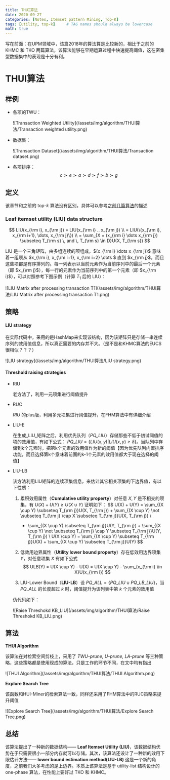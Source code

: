 ```yaml
---
title: THUI算法
date: 2020-09-27
categories: [Notes, Itemset pattern Mining, Top-K]
tags: [utility, top-k]     # TAG names should always be lowercase
math: true
---
```


写在前面：在UPM领域中，该篇2018年的算法算是比较新的，相比于之前的 KHMC 和 TKO 两篇算法，该算法能够在早期运算过程中快速提高阈值，这在密集型数据集中的表现是十分有利。

# THUI算法

## 样例

+ 各项的TWU：

  ![Transaction Weighted Utility](/assets/img/algorithm/THUI算法/Transaction weighted utility.png)

+ 数据集：

  ![Transaction Dataset](/assets/img/algorithm/THUI算法/Transaction dataset.png)

+ 各项排序：
  $$
  c \succ e \succ a \succ d \succ f \succ b \succ g
  $$

## 定义

该章节和之前的 top-$k$ 算法没有区别，具体可以参考[之前几篇算法](https://suarne.github.io/posts/Top-K-HUIs%E6%8C%96%E6%8E%98%E7%AE%97%E6%B3%95%E7%9A%84%E6%AF%94%E5%AF%B9/)的描述

### Leaf itemset utility (LIU) data structure

$$
LIU(x_{\rm i}, x_{\rm j}) = LIU(x_{\rm i} .. x_{\rm j}) \\
= LIU(\{x_{\rm i}, x_{\rm i+1}, \dots, x_{\rm j}\}) \\
= \sum_{X = (x_{\rm i} \dots x_{\rm j}) \subseteq T_{\rm s} \, and \, T_{\rm s} \in D}U(X, T_{\rm s})
$$

LIU 是一个三角矩阵，由多组连续的项组成，$(x_{\rm i} \dots x_{\rm j})$ 意味着一组项从 $x_{\rm i}, x_{\rm i+1}, x_{\rm i+2} \dots $ 直到 $x_{\rm j}$，而且这些项都是有序排列的。每一列表示以当前元素作为当前序列中的最后一个元素（即 $x_{\rm j}$），每一行的元素作为当前序列中的第一个元素（即 $x_{\rm i}$），可以对照参考下图示例（计算 $T_1$ 后的 LIU）：

![LIU Matrix after processing transaction T1](/assets/img/algorithm/THUI算法/LIU Matrix after processing transaction T1.png)

## 策略

#### LIU strategy

在实际代码中，采用的是HashMap来实现该结构，因为该矩阵只是存储一串连续序列的效用值信息，所以真正需要的内存并不大。（是不是和KHMC算法的EUCS很相似？？？）

![LIU strategy](/assets/img/algorithm/THUI算法/LIU strategy.png)

#### Threshold raising strategies

+ RIU

  老方法了，利用一元项集进行阈值提升

+ RUC

  _RIU_ 的plus版，利用多元项集进行阈值提升，在FHM算法中有详细介绍

+ LIU-E

  在生成_LIU_矩阵之后，利用优先队列（_PQ_LIU_）存储那些不低于初试阈值的项的效用值，有如下公式： $PQ\_LIU = \lbrace LIU(x, y)|LIU(x, y) \ge \delta \rbrace$。当队列中存储到k个元素时，把第k个元素的效用值作为新的阈值【因为优先队列内置排序功能，而且选择第k个意味着前面的k-1个元素的效用值都大于现在选择的阈值】

+ LIU-LB

  该方法利用LIU矩阵的连续项集信息，来估计其它相关项集的下边界值，有以下性质：

  1. 累积效用属性（**Cumulative utility property**）对任意 $X,Y$ 是不相交的项集，有 $U(X) + U(Y) \ge U(X \cup Y)$  证明如下：
     $$
     U(X) + U(Y) = \sum_{(X \cup Y) \subseteq T_{\rm j}}U(X, T_{\rm j}) + \sum_{(X \cup Y) \not \subseteq T_{\rm j} \cap X \subseteq T_{\rm j}}U(X, T_{\rm j}) \\
     + \sum_{(X \cup Y) \subseteq T_{\rm j}}U(Y, T_{\rm j}) + \sum_{(X \cup Y) \not \subseteq T_{\rm j} \cap Y \subseteq T_{\rm j}}U(Y, T_{\rm j}) \\
     U(X \cup Y) = \sum_{(X \cup Y) \subseteq T_{\rm j}}U(X) + \sum_{(X \cup Y) \subseteq T_{\rm j}}U(Y)
     $$

  2. 低效用边界属性（**Utility lower bound property**）存在低效用边界项集 $Y$，对任意项集 $X$ 有如下公式
     $$
     ULB(Y) = U(X \cup Y) - U(X) = U(X \cup Y) - \sum_{x_{\rm i} \in X}U(x_{\rm i})
     $$

  3.  LIU-Lower Bound（**LIU-LB**）设 $PQ\_ALL = \lbrace PQ\_LIU \cup PQ\_LB\_LIU \rbrace$，当 $PQ\_ALL$ 的长度超过 $k$ 时，阈值提升为该列表中第 $k$ 个元素的效用值

  伪代码如下：

  ![Raise Threshokd KB_LIU](/assets/img/algorithm/THUI算法/Raise Threshokd KB_LIU.png)

## 算法

**THUI Algorithm**

该算法在对检索空间剪枝上，采用了 _TWU-prune, U-prune, LA-prune_ 等三种策略，这些策略都是使用现成的算法，只是工作的环节不同，在文中均有指出 

![THUI Algorithm](/assets/img/algorithm/THUI算法/THUI Algorithm.png)

**Explore Search Tree**

该函数和HUI-Miner的检索算法一致，同样还采用了FHM算法中的RUC策略来提升阈值

![Explore Search Tree](/assets/img/algorithm/THUI算法/Explore Search Tree.png)

## 总结

该算法提出了一种新的数据结构—— **Leaf Itemset Utility (LIU)**，该数据结构优势在于只需要很小一部分内存就可以存储。其次，该算法还设计了一种新的效用下限估计方法—— **lower bound estimation method(LIU-LB)** 这是一个新的角度，之前我们大多考虑的是上边界。本质上该算法是基于 utility-list 结构设计的 one-phase 算法，在性能上要好过 TKO 和 KHMC。
